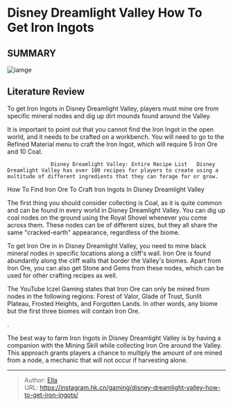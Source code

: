 # Disney Dreamlight Valley How To Get Iron Ingots


## SUMMARY 

![iamge](https://static1.srcdn.com/wordpress/wp-content/uploads/2022/10/Using-Iron-Ore-and-Coal-to-Craft-Iron-Ingot-in-Disney-Dreamlight-Valley.jpg)

## Literature Review

To get Iron Ingots in Disney Dreamlight Valley, players must mine ore from specific mineral nodes and dig up dirt mounds found around the Valley.





It is important to point out that you cannot find the Iron Ingot in the open world, and it needs to be crafted on a workbench. You will need to go to the Refined Material menu to craft the Iron Ingot, which will require 5 Iron Ore and 10 Coal.




                  Disney Dreamlight Valley: Entire Recipe List   Disney Dreamlight Valley has over 100 recipes for players to create using a multitude of different ingredients that they can forage for or grow.    


 How To Find Iron Ore To Craft Iron Ingots In Disney Dreamlight Valley 
          

 The first thing you should consider collecting is Coal, as it is quite common and can be found in every world in Disney Dreamlight Valley. You can dig up coal nodes on the ground using the Royal Shovel whenever you come across them. These nodes can be of different sizes, but they all share the same &#34;cracked-earth&#34; appearance, regardless of the biome. 

To get Iron Ore in in Disney Dreamlight Valley, you need to mine black mineral nodes in specific locations along a cliff&#39;s wall. Iron Ore is found abundantly along the cliff walls that border the Valley&#39;s biomes. Apart from Iron Ore, you can also get Stone and Gems from these nodes, which can be used for other crafting recipes as well. 






The YouTube Iczel Gaming states that Iron Ore can only be mined from nodes in the following regions: Forest of Valor, Glade of Trust, Sunlit Plateau, Frosted Heights, and Forgotten Lands. In other words, any biome but the first three biomes will contain Iron Ore.

 
 




. 

The best way to farm Iron Ingots in Disney Dreamlight Valley is by having a companion with the Mining Skill while collecting Iron Ore around the Valley. This approach grants players a chance to multiply the amount of ore mined from a node, a mechanic that will not occur if harvesting alone.



---

> Author: [Ella](https://instagram.hk.cn/)  
> URL: https://instagram.hk.cn/gaming/disney-dreamlight-valley-how-to-get-iron-ingots/  

